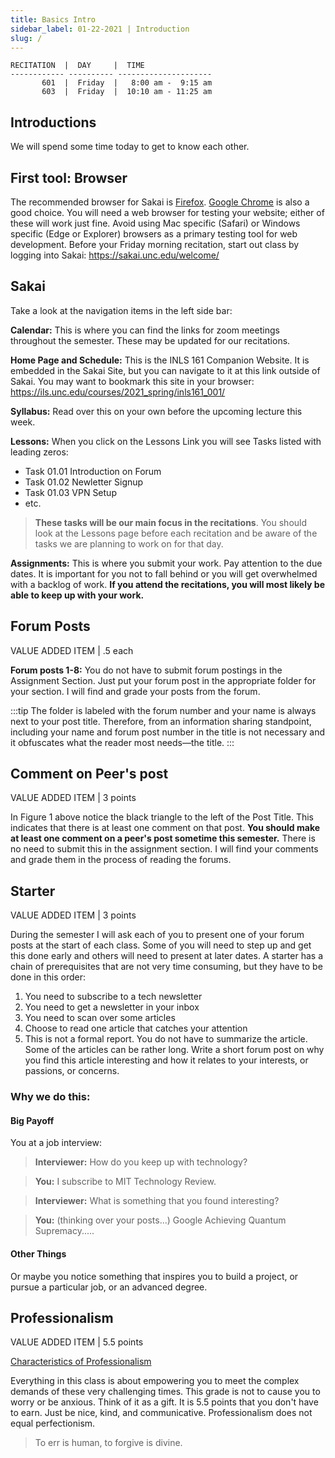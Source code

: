 ```yaml
---
title: Basics Intro
sidebar_label: 01-22-2021 | Introduction
slug: /
---
```


```
RECITATION  |  DAY     |  TIME
------------ ---------- ---------------------
       601  |  Friday  |   8:00 am -  9:15 am
       603  |  Friday  |  10:10 am - 11:25 am
```

## Introductions

We will spend some time today to get to know each other.

## First tool: Browser

The recommended browser for Sakai is [Firefox](https://www.mozilla.org/en-US/firefox/new/). [Google Chrome](https://www.google.com/chrome/) is also a good choice. You will need a web browser for testing your website; either of these will work just fine. Avoid using Mac specific (Safari) or Windows specific (Edge or Explorer) browsers as a primary testing tool for web development. Before your Friday morning recitation, start out class by logging into Sakai: <https://sakai.unc.edu/welcome/>

## Sakai

Take a look at the navigation items in the left side bar:

**Calendar:** This is where you can find the links for zoom meetings throughout the semester. These may be updated for our recitations.

**Home Page and Schedule:** This is the INLS 161 Companion Website. It is embedded in the Sakai Site, but you can navigate to it at this link outside of Sakai. You may want to bookmark this site in your browser: <https://ils.unc.edu/courses/2021_spring/inls161_001/>

**Syllabus:** Read over this on your own before the upcoming lecture this week.

**Lessons:** When you click on the Lessons Link you will see Tasks listed with leading zeros:

* Task 01.01 Introduction on Forum
* Task 01.02 Newletter Signup
* Task 01.03 VPN Setup
* etc.

> **These tasks will be our main focus in the recitations**. You should look at the Lessons page before each recitation and be aware of the tasks we are planning to work on for that day.

**Assignments:** This is where you submit your work. Pay attention to the due dates. It is important for you not to fall behind or you will get overwhelmed with a backlog of work. **If you attend the recitations, you will most likely be able to keep up with your work.**



## Forum Posts
VALUE ADDED ITEM | .5 each

**Forum posts 1-8:** You do not have to submit forum postings in the Assignment Section. Just put your forum post in the appropriate folder for your section. I will find and grade your posts from the forum.

:::tip
The folder is labeled with the forum number and your name is always next to your post title. Therefore, from an information sharing standpoint, including your name and forum post number in the title is not necessary and it obfuscates what the reader most needs&mdash;the title.
:::

## Comment on Peer's post
VALUE ADDED ITEM | 3 points

In Figure 1 above notice the black triangle to the left of the Post Title. This indicates that there is at least one comment on that post. **You should make at least one comment on a peer's post sometime this semester.**  There is no need to submit this in the assignment section. I will find your comments and grade them in the process of reading the forums.

## Starter
VALUE ADDED ITEM | 3 points

During the semester I will ask each of you to present one of your forum posts at the start of each class. Some of you will need to step up and get this done early and others will need to present at later dates. A starter has a chain of prerequisites that are not very time consuming, but they have to be done in this order:

1. You need to subscribe to a tech newsletter
2. You need to get a newsletter in your inbox
3. You need to scan over some articles
4. Choose to read one article that catches your attention
5. This is not a formal report. You do not have to summarize the article. Some of the articles can be rather long. Write a short forum post on why you find this article interesting and how it relates to your interests, or passions, or concerns.

### Why we do this:

#### Big Payoff

You at a job interview:

> **Interviewer:** How do you keep up with technology?

> **You:** I subscribe to MIT Technology Review.

> **Interviewer:** What is something that you found interesting?

> **You:** (thinking over your posts...) Google Achieving Quantum Supremacy.....

#### Other Things

Or maybe you notice something that inspires you to build a project, or pursue a particular job, or an advanced degree.

## Professionalism
VALUE ADDED ITEM | 5.5 points

[Characteristics of Professionalism](https://smallbusiness.chron.com/characteristics-professionalism-1209.html)

Everything in this class is about empowering you to meet the complex demands of these very challenging times. This grade is not to cause you to worry or be anxious. Think of it as a gift. It is 5.5 points that you don't have to earn. Just be nice, kind, and communicative. Professionalism does not equal perfectionism.

> To err is human, to forgive is divine.
